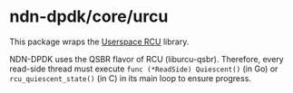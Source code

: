 # ndn-dpdk/core/urcu

This package wraps the [Userspace RCU](http://liburcu.org/) library.

NDN-DPDK uses the QSBR flavor of RCU (liburcu-qsbr).
Therefore, every read-side thread must execute `func (*ReadSide) Quiescent()` (in Go) or `rcu_quiescent_state()` (in C) in its main loop to ensure progress.
